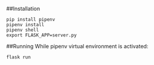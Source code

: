 ##Installation
~~~~
pip install pipenv
pipenv install
pipenv shell
export FLASK_APP=server.py
~~~~  
##Running
While pipenv virtual environment is activated:
~~~~
flask run
~~~~
